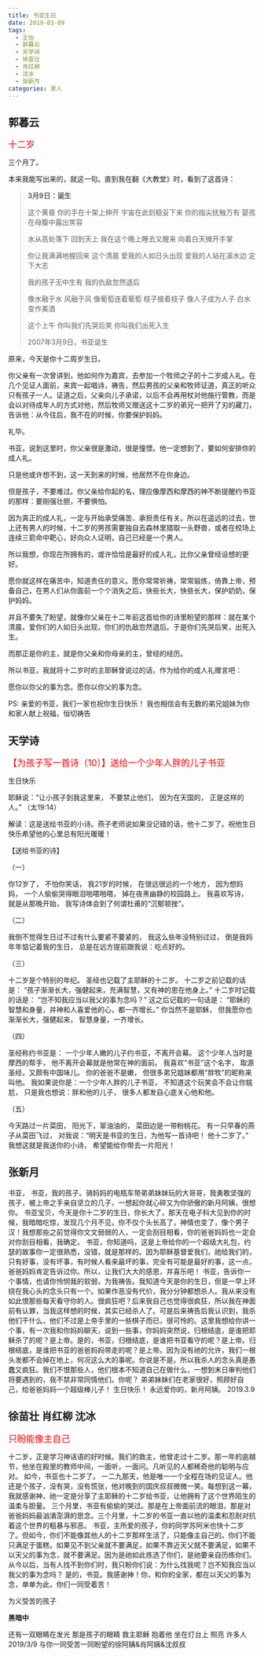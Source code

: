```yaml
---
title: 书亚生日
date: 2019-03-09
tags: 
  - 王怡
  - 郭暮云
  - 天学诗
  - 徐苗壮 
  - 肖红柳 
  - 沈冰
  - 张新月
categories: 家人
---
```

## 郭暮云

<font size=4 color=red>十二岁 </font>

三个月了。

本来我能写出来的，就这一句。直到我在翻《大教堂》时，看到了这首诗：

> **3月9日：诞生**
> 
> 这个黄昏
> 你的手在十架上伸开
> 宇宙在此刻稳妥下来
> 你的指尖抚触万有
> 婴孩在母腹中露出笑容
> 
> 水从高处落下
> 回到天上
> 我在这个晚上睡去又醒来
> 向着白天摊开手掌
> 
> 你让我满满地握回来
> 这个清晨
> 爱我的人如日头出现
> 爱我的人站在溪水边
> 定下大志
> 
> 我的孩子无中生有
> 我的仇敌忽然退后
> 
> 像水融于水
> 风融于风
> 像葡萄连着葡萄
> 枝子接着枝子
> 像人子成为人子
> 白水变作美酒
> 
> 这个上午
> 你叫我们先哭后笑
> 你叫我们出死入生
> 
> 2007年3月9日，书亚诞生

原来，今天是你十二周岁生日。

你父亲有一次曾讲到，他如何作为嘉宾，去参加一个牧师之子的十二岁成人礼。在几个见证人面前，来宾一起唱诗，祷告，然后男孩的父亲和牧师证道，真正的听众只有孩子一人。证道之后，父亲向儿子承诺，以后不会再用杖对他施行管教，而是会以对待成年人的方式对他，然后牧师又赠送这十二岁的弟兄一把开了刃的藏刀，告诉他：从今往后，我不在的时候，你要保护妈妈。

礼毕。

书亚，说到这里时，你父亲很是激动，很是憧憬。他一定想到了，要如何安排你的成人礼。

只是他或许想不到，这一天到来的时候，他居然不在你身边。

但是孩子，不要难过。你父亲给你起的名，理应像摩西和摩西的神不断提醒约书亚的那样：要刚强壮胆，不要惧怕。

因为真正的成人礼，一定与开始承受痛苦、承担责任有关。所以在遥远的过去，世上还有男人的时候，十二岁的男孩需要独自去森林里猎取一头野兽，或者在校场上连续三箭命中靶心，好向众人证明，自己已经是一个男人。

所以我想，你现在所拥有的，或许恰恰是最好的成人礼，比你父亲曾经设想的更好。

愿你就这样在痛苦中，知道责任的意义。愿你常常祈祷，常常锻炼，倚靠上帝，预备自己，在男人们从你面前一个个消失之后，快些长大，快些长大，保护奶奶，保护妈妈。

并且不要失了盼望，就像你父亲在十二年前这首给你的诗里盼望的那样：就在某个清晨，爱你们的人如日头出现，你们的仇敌忽然退后。于是你们先哭后笑，出死入生。

而那正是你的主，就是你父亲和你母亲的主，曾经的经历。

所以书亚，我就将十二岁时的主耶稣曾说过的话，作为给你的成人礼赠言吧：

愿你以你父的事为念。愿你以你父的事为念。

PS: 亲爱的书亚，我们一家也祝你生日快乐！
我也相信会有无数的弟兄姐妹为你和家人献上祝福，恒切祷告

## 天学诗

<font size=4 color=red>【为孩子写一首诗（10）】送给一个少年人胖的儿子书亚 </font> 

生日快乐

耶稣说：“让小孩子到我这里来，
不要禁止他们，
因为在天国的，
正是这样的人。”
（太19:14）

解读：这是送给书亚的小诗。燕子老师说如果没记错的话，他十二岁了。祝他生日快乐希望他的心里总有阳光暖暖！

【送给书亚的诗】

（一）

你12岁了，
不怕你笑话，
我21岁的时候，
在很远很远的一个地方，
因为想妈妈，
一个人偷偷哭得眼泪啪嗒啪嗒，
掉在夜黑幽静的校园路上。
我喜欢写诗，
就是从那晚开始，
我写诗体会到了何谓杜甫的“沉郁顿挫”。


（二）

我倒不觉得生日过不过有什么要紧不要紧的，
我这么些年没特别过过，
倒是我妈年年惦记着我的生日，
总是在远方提前跟我说：吃点好的。


（三）

十二岁是个特别的年纪。
圣经也记载了主耶稣的十二岁。
十二岁之前记载的话是：
“孩子渐渐长大，强健起来，充满智慧，又有神的恩在他身上。”
十二岁时记载的话是：
“岂不知我应当以我父的事为念吗？”
这之后记载的一句话是：
“耶稣的智慧和身量，并神和人喜爱他的心，都一齐增长。”
你当然不是耶稣，
但我愿你也渐渐长大，强健起来，
智慧身量，一齐增长。


（四）

圣经称约书亚是：
一个少年人嫩的儿子约书亚，不离开会幕。
这个少年人当时是摩西的帮手，
他不离开会幕就是他常在神的面前。
我喜欢“书亚”这个名字，
取源圣经，又颇有中国味儿。
你的爸爸不是嫩，
但很多弟兄姐妹都用“胖牧”的昵称来叫他。
我如果说你是：一个少年人胖的儿子书亚，
不知道这个玩笑会不会让你尴尬，
只是我也想说：胖和他的儿子，
很多人都发自心底关心他和他。



（五）

今天路过一片菜田，
阳光下，翠油油的，
菜田边是一带粉桃花。
有一只早春的燕子从菜田飞过，
对我说：“明天是书亚的生日，为他写一首诗吧！
他十二岁了。”
我想这就是我送你的小诗，
希望能给你带去一片阳光！

## 张新月

书亚，
书亚，我的孩子。骑妈妈的电瓶车带弟弟妹妹玩的大哥哥，我勇敢坚强的孩子，被上帝之手亲自坚立的几子，一想起你就心碎又为你骄傲的新月阿姨，很想你。
书亚宝贝，今天是你十二岁的生日，你长大了，那天在电子科大见到你的时候，我暗暗吃惊，发现几个月不见，你不仅个头长高了，神情也变了，像个男子汉！我想那些之前觉得你文文弱弱的人，一定会刮目相看，你的爸爸妈妈也一定会对你刮目相看，我确定。
书亚，你知道吗，这是上帝给你的一个超级大礼包，约瑟的故事你一定很熟悉，没错，就是那样的。因为耶稣基督爱我们，祂给我们的，只有好事，没有坏事，有时候人看来最坏的事，完全有可能是最好的事，这一点，爸爸妈妈肯定告诉过你。所以，让我们大大的感恩，并喜乐吧！
书亚，告诉你一个事情，也请你怜悯我的软弱，为我祷告。我知道今天是你的生日，但是一早上环绕在我心头的念头只有一个。如果作恶没有代价，我分分钟都想杀人。我从来没有如此恨那些每天看守你的人。很疯狂吧？后来我自己也觉得很疯狂，所以我在神面前有认罪，当我这样想的时候，其实已经杀人了。可是后来祷告后我认识到，我杀他们干什么，他们不过是上帝手里的一些棋子而已，很可怜的。这里我想给你讲一个事，有一次我和你妈妈聊天，说到一些事，你妈妈突然说，归根结底，是谁把耶稣杀了的呢？是上帝。是的，书亚，归根结底，是谁把书亚看守的呢？是上帝。归根结底，是谁把书亚的爸爸妈妈带走的呢？是上帝。因为没有祂的允许，我们一根头发都不会掉在地上，何况这么大的事呢。你说是不是。所以我杀人的念头真是愚蠢又疯狂。我们不恨那些人，他们根本不知道自己在做什么，一想到末日审判他们将要遇到的，我不禁非常同情他们。你呢？
弟弟妹妹们在老家很好，照顾好自己，给爸爸妈妈一个超级棒儿子！
生日快乐！
永远爱你的，新月阿姨。
2019.3.9


## 徐苗壮 肖红柳 沈冰

<font size=4 color=red>只盼能像主自己</font>

十二岁，正是学习神话语的好时候。我们的救主，他曾走过十二岁。那一年的逾越节，他坐在殿里的教师中间，一面听，一面问。凡听见的人都稀奇他的聪明与应对。
如今，书亚也十二岁了。
一二九那天，他是唯一一个全程在场的见证人。他还是个孩子，没有哭，没有慌张，他对晚到的国庆叔叔微微一笑。每想到这一幕，我就感谢神，祂一定是分享了主耶稣的十二岁给书亚，让他拥有了这个世界陌生的温柔与胆量。
三个月里，书亚有偷偷的哭过。那是在上帝面前流的眼泪，那是对爸爸妈妈最汹涌澎湃的思念。三个月里，十二岁的书亚一直以他的温柔和忍耐对抗着这个世界的粗暴与邪恶。
书亚，主所爱的孩子，你的同学苏阿米也快十二岁了。但如今，你们不能像其他人的十二岁那样生活了，只能像主自己的。你们不能只满足于蛋糕。如果见不到父亲就不要满足，如果不靠近天父就不要满足，如果不以天父的事为念，就不要满足。因为是祂如此拣选了你们，是祂要亲自历练你们。从今以后，当有人找不到你们时，我只盼你们说：为什么找我呢？岂不知我应当以我父的事为念吗？
是的，书亚。我感谢神！你，和你的全家，都在以天父的事为念，单单为此，你们一同受着苦！

为义受苦的孩子

**黑暗中**

还有一双眼睛在发光
那是孩子的眼睛
救主耶稣
抱着他
坐在灯台上
照亮
许多人
2019/3/9
与你一同受苦一同盼望的徐阿姨&肖阿姨&沈叔叔



